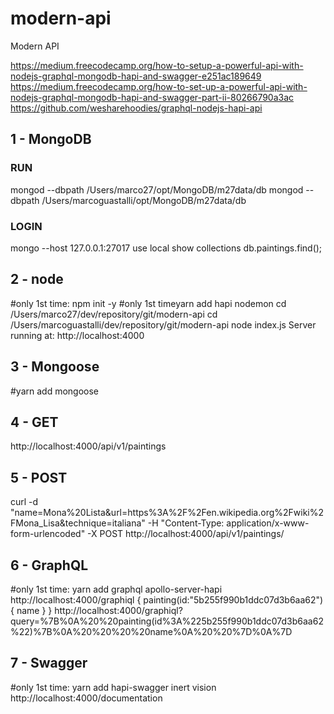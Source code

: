 # modern-api
Modern API

https://medium.freecodecamp.org/how-to-setup-a-powerful-api-with-nodejs-graphql-mongodb-hapi-and-swagger-e251ac189649
https://medium.freecodecamp.org/how-to-set-up-a-powerful-api-with-nodejs-graphql-mongodb-hapi-and-swagger-part-ii-80266790a3ac
https://github.com/wesharehoodies/graphql-nodejs-hapi-api

## 1 - MongoDB
### RUN
mongod --dbpath /Users/marco27/opt/MongoDB/m27data/db
mongod --dbpath /Users/marcoguastalli/opt/MongoDB/m27data/db
### LOGIN
mongo --host 127.0.0.1:27017
    use local
    show collections
    db.paintings.find();

## 2 - node
#only 1st time: npm init -y
#only 1st timeyarn add hapi nodemon
cd /Users/marco27/dev/repository/git/modern-api
cd /Users/marcoguastalli/dev/repository/git/modern-api
node index.js
    Server running at: http://localhost:4000

## 3 - Mongoose
#yarn add mongoose

## 4 - GET
http://localhost:4000/api/v1/paintings

## 5 - POST
curl -d "name=Mona%20Lista&url=https%3A%2F%2Fen.wikipedia.org%2Fwiki%2FMona_Lisa&technique=italiana" -H "Content-Type: application/x-www-form-urlencoded" -X POST http://localhost:4000/api/v1/paintings/

## 6 - GraphQL
#only 1st time: yarn add graphql apollo-server-hapi
http://localhost:4000/graphiql
{
  painting(id:"5b255f990b1ddc07d3b6aa62"){
    name
  }
}
http://localhost:4000/graphiql?query=%7B%0A%20%20painting(id%3A%225b255f990b1ddc07d3b6aa62%22)%7B%0A%20%20%20%20name%0A%20%20%7D%0A%7D

## 7 - Swagger
#only 1st time: yarn add hapi-swagger inert vision
http://localhost:4000/documentation